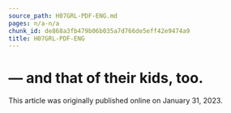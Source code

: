 ```yaml
---
source_path: H07GRL-PDF-ENG.md
pages: n/a-n/a
chunk_id: de868a3fb479b06b035a7d766de5eff42e9474a9
title: H07GRL-PDF-ENG
---
```

# — and that of their kids, too.

This article was originally published online on January 31, 2023.
